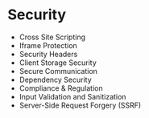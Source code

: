# Security
  - Cross Site Scripting
  - Iframe Protection
  - Security Headers
  - Client Storage Security
  - Secure Communication
  - Dependency Security
  - Compliance & Regulation
  - Input Validation and Sanitization
  - Server-Side Request Forgery (SSRF)


